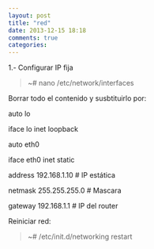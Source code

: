```yaml
---
layout: post
title: "red"
date: 2013-12-15 18:18
comments: true
categories: 
---
```

1.- Configurar IP fija

>~# nano /etc/network/interfaces

Borrar todo el contenido y susbtituirlo por:

auto lo

iface lo inet loopback

auto eth0

iface eth0 inet static

address 192.168.1.10 # IP estática

netmask 255.255.255.0 # Mascara

gateway 192.168.1.1 # IP del router

Reiniciar red:

>~# /etc/init.d/networking restart

